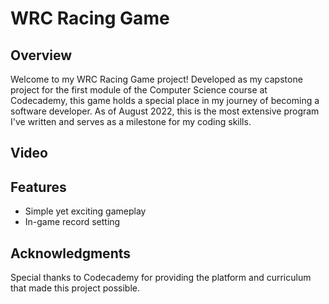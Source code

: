 # WRC Racing Game

## Overview

Welcome to my WRC Racing Game project! Developed as my capstone project for the first module of the Computer Science course at Codecademy, this game holds a special place in my journey of becoming a software developer. As of August 2022, this is the most extensive program I've written and serves as a milestone for my coding skills.

## Video



## Features

- Simple yet exciting gameplay
- In-game record setting

## Acknowledgments

Special thanks to Codecademy for providing the platform and curriculum that made this project possible.

